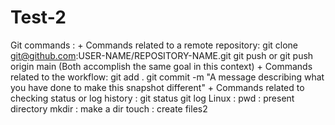 # Test-2
Git commands : 
    + Commands related to a remote repository:
            git clone git@github.com:USER-NAME/REPOSITORY-NAME.git
            git push or git push origin main (Both accomplish the same goal in this context)
    + Commands related to the workflow:
            git add .
            git commit -m "A message describing what you have done to make this snapshot different"
    + Commands related to checking status or log history : 
            git status
            git log
Linux : 
    pwd : present directory 
    mkdir : make a dir 
    touch : create files2